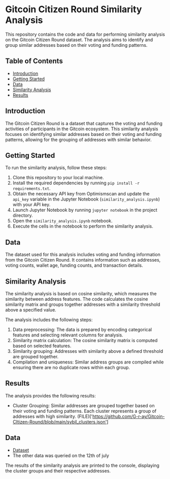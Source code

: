 # Gitcoin Citizen Round Similarity Analysis

This repository contains the code and data for performing similarity analysis on the Gitcoin Citizen Round dataset. The analysis aims to identify and group similar addresses based on their voting and funding patterns.

## Table of Contents

- [Introduction](#introduction)
- [Getting Started](#getting-started)
- [Data](#data)
- [Similarity Analysis](#similarity-analysis)
- [Results](#results)

## Introduction

The Gitcoin Citizen Round is a dataset that captures the voting and funding activities of participants in the Gitcoin ecosystem. This similarity analysis focuses on identifying similar addresses based on their voting and funding patterns, allowing for the grouping of addresses with similar behavior.

## Getting Started

To run the similarity analysis, follow these steps:

1. Clone this repository to your local machine.
2. Install the required dependencies by running `pip install -r requirements.txt`.
3. Obtain the necessary API key from Optimismscan and update the `api_key` variable in the Jupyter Notebook (`similarity_analysis.ipynb`) with your API key.
4. Launch Jupyter Notebook by running `jupyter notebook` in the project directory.
5. Open the `similarity_analysis.ipynb` notebook.
6. Execute the cells in the notebook to perform the similarity analysis.

## Data

The dataset used for this analysis includes voting and funding information from the Gitcoin Citizen Round. It contains information such as addresses, voting counts, wallet age, funding counts, and transaction details.

## Similarity Analysis

The similarity analysis is based on cosine similarity, which measures the similarity between address features. The code calculates the cosine similarity matrix and groups together addresses with a similarity threshold above a specified value.

The analysis includes the following steps:

1. Data preprocessing: The data is prepared by encoding categorical features and selecting relevant columns for analysis.
2. Similarity matrix calculation: The cosine similarity matrix is computed based on selected features.
3. Similarity grouping: Addresses with similarity above a defined threshold are grouped together.
4. Compilation and uniqueness: Similar address groups are compiled while ensuring there are no duplicate rows within each group.

## Results

The analysis provides the following results:

- Cluster Grouping: Similar addresses are grouped together based on their voting and funding patterns. Each cluster represents a group of addresses with high similarity. (FILE)['https://github.com/G-r-ay/Gitcoin-CItizen-Round/blob/main/sybil_clusters.json']



## Data
- [Dataset](https://huggingface.co/datasets/Poupou/Gitcoin-Citizen-Round)
- The other data was queried on the 12th of july

The results of the similarity analysis are printed to the console, displaying the cluster groups and their respective addresses.

